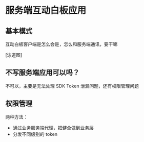 # 服务端互动白板应用

## 基本模式

互动白板客户端是怎么会是，怎么和服务端通讯，要干嘛

\[泳道图\]

## 不写服务端应用可以吗？

不可以，主要是无法处理 SDK Token 泄漏问题，还有权限管理问题

## 权限管理

两种方法：

* 通过业务服务端代理，把健全做到业务层
* 分发不同级别的 token

